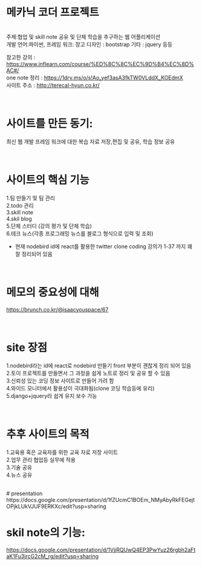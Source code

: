 # 메카닉 코더 프로젝트
<br />
주제:협업 및 skill note 공유 및 단체 학습을 추구하는 웹 어플리케이션 <br />
개발 언어:파이썬, 프레임 워크: 장고 디자인 : bootstrap 기타 : jquery 등등

참고한 강의 : https://www.inflearn.com/course/%ED%8C%8C%EC%9D%B4%EC%8D%AC#/ <br />
one note 정리 : https://1drv.ms/o/s!Ao_yef3asA3fkTW0VLddX_KOEdmX <br />
사이트 주소 : http://terecal-hyun.co.kr/ <br />

<br />

# 사이트를 만든 동기:
최신 웹 개발 프레임 워크에 대한 복습 자료 저장,편집 및 공유, 학습 정보 공유

<br />

# 사이트의 핵심 기능

1.팀 만들기 및 팀 관리 <br />
2.todo 관리 <br />
3.skill note <br />
4.skil blog <br />
5.단체 스터디 (강의 평가 및 단체 학습) <br />
6.테크 뉴스(각종 프로그래밍 뉴스를 블로그 형식으로 입력 및 조회) <br />

* 현재 nodebird id에 react를 활용한 twitter clone coding 강의가 1-37 까지 꽤 잘 정리되어 있음

<br />

# 메모의 중요성에 대해
https://brunch.co.kr/@isaacyouspace/67

<br />

# site 장점
1.nodebird라는 id에 react로 nodebird 만들기 front 부분이 괜찮게 정리 되어 있음 <br />
2.토이 프로젝트를 만들면서 그 과정을 쉽게 노트로 정리 및 공유 할 수 있음 <br />
3.신뢰성 있는 코딩 정보 사이트로 만들어 가려 함 <br />
4.와이드 모니터에서 활용성이 극대화됨(clone 코딩 학습등에 유리) <br />
5.django+jquery라 쉽게 유지 보수 가능 <br />

<br />

# 추후 사이트의 목적
1.교육용 혹은 교육자를 위한 교육 자료 저장 사이트 <br />
2.업무 관리 협업등 실무에 적용 <br />
3.기술 공유 <br />
4.뉴스 공유 <br />

<br />
# presentation <br>
https://docs.google.com/presentation/d/1fZUcmC1BOEm_NMyAbyRkFEGejtOPjkLUkVJUF9ERKXc/edit?usp=sharing

<br />

# skil note의 기능:
https://docs.google.com/presentation/d/1VjjRQUwQ4EP3PwYuz26rgbh2aFtaK1Fu3jrcG2cM_rg/edit?usp=sharing
